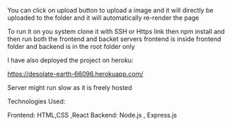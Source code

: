 You can click on upload button to upload a image and it will directly be uploaded to the folder and it will automatically re-render the page

To run it on you system clone it with SSH or Https link
then npm install
and then run both the frontend and backet servers
frontend is inside frontend folder
and backend is in the root folder only

I have also deployed the project on heroku:

https://desolate-earth-66096.herokuapp.com/

Server might run slow as it is freely hosted


Technologies Used:

Frontend: HTML,CSS ,React
Backend: Node.js , Express.js



